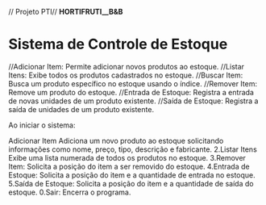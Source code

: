 // Projeto PTI// __HORTIFRUTI__B&B__

# Sistema de Controle de Estoque
//Adicionar Item: Permite adicionar novos produtos ao estoque.
//Listar Itens: Exibe todos os produtos cadastrados no estoque.
//Buscar Item: Busca um produto específico no estoque usando o índice.
//Remover Item: Remove um produto do estoque.
//Entrada de Estoque: Registra a entrada de novas unidades de um produto existente.
//Saída de Estoque: Registra a saída de unidades de um produto existente.


Ao iniciar o sistema:

Adicionar Item Adiciona um novo produto ao estoque solicitando informações como nome, preço, tipo, descrição e fabricante.
2.Listar Itens Exibe uma lista numerada de todos os produtos no estoque.
3.Remover Item: Solicita a posição do item a ser removido do estoque.
4.Entrada de Estoque: Solicita a posição do item e a quantidade de entrada no estoque.
5.Saída de Estoque: Solicita a posição do item e a quantidade de saída do estoque.
0.Sair: Encerra o programa.

